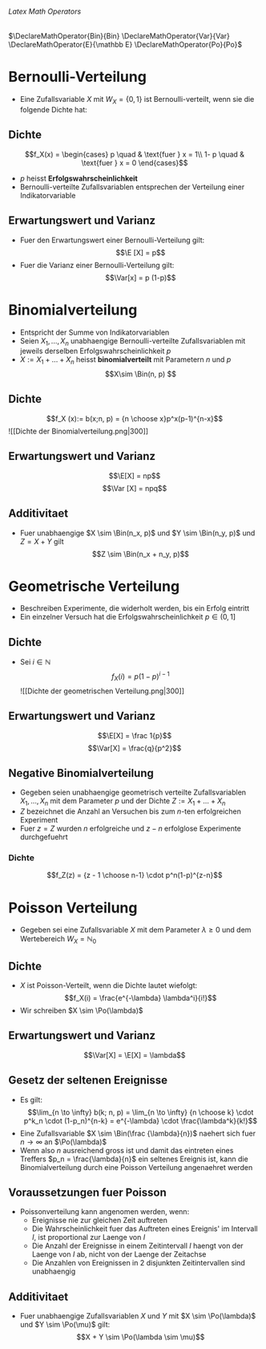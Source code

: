 ###### Latex Math Operators
$\DeclareMathOperator{Bin}{Bin} \DeclareMathOperator{Var}{Var} \DeclareMathOperator{E}{\mathbb E} \DeclareMathOperator{Po}{Po}$
# Bernoulli-Verteilung
- Eine Zufallsvariable $X$ mit $W_X = \{0, 1\}$ ist Bernoulli-verteilt, wenn sie die folgende Dichte hat: 
## Dichte
$$f_X(x) = \begin{cases}
p \quad & \text{fuer } x = 1\\
1- p \quad & \text{fuer } x = 0
\end{cases}$$
- $p$ heisst **Erfolgswahrscheinlichkeit**
- Bernoulli-verteilte Zufallsvariablen entsprechen der Verteilung einer Indikatorvariable
## Erwartungswert und Varianz
- Fuer den Erwartungswert einer Bernoulli-Verteilung gilt:
$$\E [X] = p$$
- Fuer die Varianz einer Bernoulli-Verteilung gilt:
$$\Var[x] = p (1-p)$$

# Binomialverteilung
- Entspricht der Summe von Indikatorvariablen
- Seien $X_1,...,X_n$ unabhaengige Bernoulli-verteilte Zufallsvariablen mit jeweils derselben Erfolgswahrscheinlichkeit $p$
- $X:= X_1 + ... + X_n$ heisst **binomialverteilt** mit Parametern $n$ und $p$
$$X\sim \Bin(n, p) $$
## Dichte
$$f_X (x):= b(x;n, p) = {n \choose x}p^x(p-1)^{n-x}$$
![[Dichte der Binomialverteilung.png|300]]
## Erwartungswert und Varianz
$$\E[X] = np$$
$$\Var [X] = npq$$
## Additivitaet 
- Fuer unabhaengige $X \sim \Bin(n_x, p)$ und $Y \sim \Bin(n_y, p)$ und $Z = X + Y$ gilt
$$Z \sim \Bin(n_x + n_y, p)$$
# Geometrische Verteilung
- Beschreiben Experimente, die widerholt werden, bis ein Erfolg eintritt
- Ein einzelner Versuch hat die Erfolgswahrscheinlichkeit $p \in (0, 1]$
## Dichte
- Sei $i \in \mathbb N$
$$f_X(i) = p(1-p)^{i -1}$$
![[Dichte der geometrischen Verteilung.png|300]]
## Erwartungswert und Varianz
$$\E[X] = \frac 1{p}$$
$$\Var[X] = \frac{q}{p^2}$$
## Negative Binomialverteilung
- Gegeben seien unabhaengige geometrisch verteilte Zufallsvariablen $X_1,...,X_n$ mit dem Parameter $p$ und der Dichte $Z:=X_1+...+X_n$ 
- $Z$ bezeichnet die Anzahl an Versuchen bis zum $n$-ten erfolgreichen Experiment 
- Fuer $z = Z$ wurden $n$ erfolgreiche und $z - n$ erfolglose Experimente durchgefuehrt
### Dichte 
$$f_Z(z) = {z - 1 \choose n-1} \cdot p^n(1-p)^{z-n}$$
# Poisson Verteilung
- Gegeben sei eine Zufallsvariable $X$ mit dem Parameter $\lambda \ge 0$ und dem Wertebereich $W_X = \mathbb N_0$
## Dichte
- $X$ ist Poisson-Verteilt, wenn die Dichte lautet wiefolgt:
$$f_X(i) = \frac{e^{-\lambda} \lambda^i}{i!}$$ 
- Wir schreiben $X \sim \Po(\lambda)$ 
## Erwartungswert und Varianz
$$\Var[X] = \E[X] = \lambda$$
## Gesetz der seltenen Ereignisse
- Es gilt:
$$\lim_{n \to \infty} b(k; n, p) = \lim_{n \to \infty} {n \choose k} \cdot p^k_n \cdot (1-p_n)^{n-k} = e^{-\lambda} \cdot \frac{\lambda^k}{k!}$$
- Eine Zufallsvariable $X \sim \Bin(\frac {\lambda}{n})$ naehert sich fuer $n \to \infty$ an $\Po(\lambda)$ 
- Wenn also $n$ ausreichend gross ist und damit das eintreten eines Treffers $p_n = \frac{\lambda}{n}$ ein seltenes Ereignis ist, kann die Binomialverteilung durch eine Poisson Verteilung angenaehret werden
## Voraussetzungen fuer Poisson
- Poissonverteilung kann angenomen werden, wenn:
	- Ereignisse nie zur gleichen Zeit auftreten
	- Die Wahrscheinlichkeit fuer das Auftreten eines Ereignis' im Intervall $I$, ist proportional zur Laenge von $I$
	- Die Anzahl der Ereignisse in einem Zeitintervall $I$ haengt von der Laenge von $I$ ab, nicht von der Laenge der Zeitachse
	- Die Anzahlen von Ereignissen in $2$ disjunkten Zeitintervallen sind unabhaengig
## Additivitaet
- Fuer unabhaengige Zufallsvariablen $X$ und $Y$ mit $X \sim \Po(\lambda)$ und $Y \sim \Po(\mu)$ gilt:
$$X + Y \sim \Po(\lambda \sim \mu)$$
